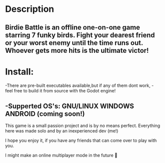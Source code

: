 # Description
Birdie Battle is an offline one-on-one game starring 7 funky birds. Fight your dearest friend or your worst enemy until the time runs out. Whoever gets more hits is the ultimate victor!
--------------
# Install:
  -There are pre-built executables available,but if any of them dont work,
  -feel free to build it from source with the Godot engine!
  
  -Supperted OS's: 
    GNU/LINUX
    WINDOWS
    ANDROID (coming soon!)
--------------

This game is a small passion project and is by no means perfect. Everything here was made solo and by an inexperienced dev (me!)

I hope you enjoy it, if you have any friends that can come over to play with you.

I might make an online multiplayer mode in the future 👀
